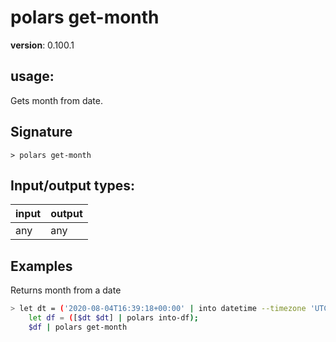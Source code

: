 # polars get-month

**version**: 0.100.1

## **usage**:

Gets month from date.

## Signature

`> polars get-month `

## Input/output types:

| input | output |
| ----- | ------ |
| any   | any    |

## Examples

Returns month from a date

```bash
> let dt = ('2020-08-04T16:39:18+00:00' | into datetime --timezone 'UTC');
    let df = ([$dt $dt] | polars into-df);
    $df | polars get-month
```

